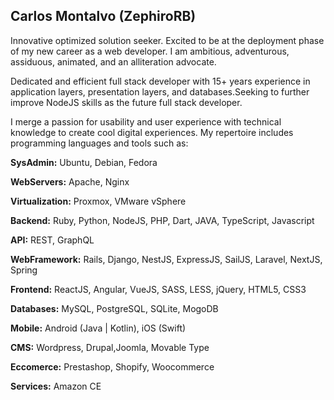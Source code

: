 ## Carlos Montalvo (ZephiroRB)

Innovative optimized solution seeker. Excited to be at the deployment phase of my new career as a web developer. I am ambitious, adventurous, assiduous, animated, and an alliteration advocate.

Dedicated and efficient full stack developer with 15+ years experience in application layers, presentation layers, and databases.Seeking to further improve NodeJS skills as the future full stack developer.

I merge a passion for usability and user experience with technical knowledge to create cool digital experiences. My repertoire includes programming languages and tools such as:

**SysAdmin:** Ubuntu, Debian, Fedora

**WebServers:** Apache, Nginx

**Virtualization:** Proxmox, VMware vSphere

**Backend:** Ruby, Python, NodeJS, PHP, Dart, JAVA, TypeScript, Javascript

**API:** REST, GraphQL

**WebFramework:** Rails, Django, NestJS, ExpressJS, SailJS, Laravel, NextJS, Spring

**Frontend:** ReactJS, Angular, VueJS, SASS, LESS, jQuery, HTML5, CSS3

**Databases:** MySQL, PostgreSQL, SQLite, MogoDB

**Mobile:** Android (Java | Kotlin), iOS (Swift)

**CMS:** Wordpress, Drupal,Joomla, Movable Type

**Eccomerce:** Prestashop, Shopify, Woocommerce

**Services:** Amazon CE
